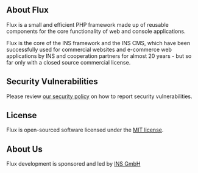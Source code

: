 ## About Flux
Flux is a small and efficient PHP framework made up of reusable components for the core functionality of web and console applications.

Flux is the core of the INS framework and the INS CMS, which have been successfully used for commercial websites and e-commerce web applications by INS and cooperation partners for almost 20 years - but so far only with a closed source commercial license.



## Security Vulnerabilities

Please review [our security policy](SECURITY.md) on how to report security vulnerabilities.

## License

Flux is open-sourced software licensed under the [MIT license](LICENSE).


## About Us

Flux development is sponsored and led by [INS GmbH](https://www.ins.de/)

